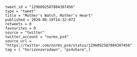 ```
tweet_id = "1296092587804307456"
type = "tweet"
title = "Mother's Watch, Mother's Heart"
published = 2020-08-19T14:32:07Z
retweets = 0
favourites = 0
source = "twitter"
twitter_account = "norms_ps4"
source_url = "https://twitter.com/norms_ps4/status/1296092587804307456"
tag = [ "horizonzerodawn", "ps4share",]
```

<p class='image'><img src='http://mnf.m17s.net/2020/08/19/EfylVuSXsAErcs6.jpg' alt=''></p>

